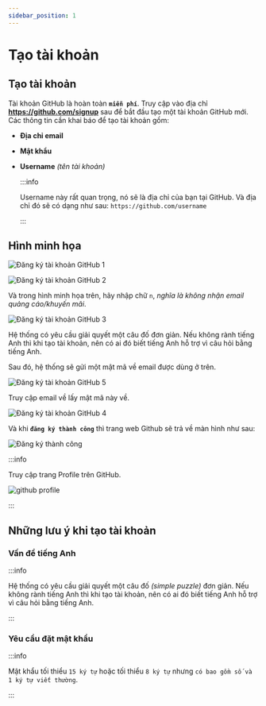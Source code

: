 ```yaml
---
sidebar_position: 1
---
```


# Tạo tài khoản

## Tạo tài khoản

Tài khoản GitHub là hoàn toàn **`miễn phí`**. Truy cập vào địa chỉ **https://github.com/signup** sau để bắt đầu tạo một tài khoản GitHub mới. Các thông tin cần khai báo để tạo tài khoản gồm:

- **Địa chỉ email**
- **Mật khẩu**

- **Username** *(tên tài khoản)*

	:::info

	Username này rất quan trọng, nó sẽ là địa chỉ của bạn tại GitHub. Và địa chỉ đó sẽ có dạng như sau: `https://github.com/username`

	:::

## Hình minh họa 

<div style={{textAlign: 'center'}}>

![Đăng ký tài khoản GitHub 1](images/dang-ky-1.png)

</div>

<div style={{textAlign: 'center'}}>

![Đăng ký tài khoản GitHub 2](images/dang-ky-2.png)

</div>

Và trong hình minh họa trên, hãy nhập chữ `n`, *nghĩa là không nhận email quảng cáo/khuyến mãi*. 

<div style={{textAlign: 'center'}}>

![Đăng ký tài khoản GitHub 3](images/dang-ky-3.png)

</div>

Hệ thống có yêu cầu giải quyết một câu đố đơn giản. Nếu không rành tiếng Anh thì khi tạo tài khoản, nên có ai đó biết tiếng Anh hỗ trợ vì câu hỏi bằng tiếng Anh.

Sau đó, hệ thống sẽ gửi một mật mã về email được dùng ở trên.

<div style={{textAlign: 'center'}}>

![Đăng ký tài khoản GitHub 5](images/dang-ky-5.png)

</div>

Truy cập email về lấy mật mã này về.

<div style={{textAlign: 'center'}}>

![Đăng ký tài khoản GitHub 4](images/dang-ky-4.png)

</div>

Và khi **`đăng ký thành công`** thì trang web Github sẽ trả về màn hình như sau:

<div style={{textAlign: 'center'}}>

![Đăng ký thành công](images/dang-ky-thanh-cong.png)

</div>

:::info

Truy cập trang Profile trên GitHub.

<div style={{textAlign: 'center'}}>

![github profile](images/trang-profile-github.png)

</div>

:::

## Những lưu ý khi tạo tài khoản


### Vấn đề tiếng Anh

:::info

Hệ thống có yêu cầu giải quyết một câu đố *(simple puzzle)* đơn giản. Nếu không rành tiếng Anh thì khi tạo tài khoản, nên có ai đó biết tiếng Anh hỗ trợ vì câu hỏi bằng tiếng Anh.

:::

### Yêu cầu đặt mật khẩu

:::info

Mật khẩu tối thiểu `15 ký tự` hoặc tối thiểu `8 ký tự` nhưng `có bao gồm số và 1 ký tự viết thường`.

:::
